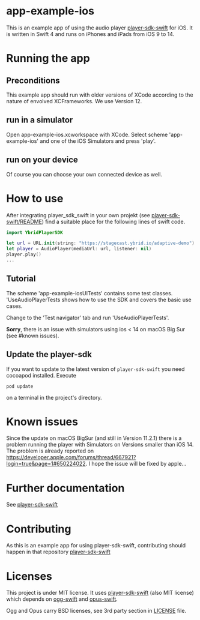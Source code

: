# app-example-ios
This is an example app of using the audio player [player-sdk-swift](https://github.com/ybrid/player-sdk-swift) for iOS. It is written in Swift 4 and runs on iPhones and iPads from iOS 9 to 14. 

# Running the app

## Preconditions
This example app should run with older versions of XCode according to the nature of envolved XCFrameworks. We use Version 12. 

## run in a simulator
Open app-example-ios.xcworkspace with XCode. Select scheme 'app-example-ios' and one of the iOS Simulators and press 'play'. 

## run on your device
Of course you can choose your own connected device as well. 


# How to use
After integrating player_sdk_swift in your own projekt (see [player-sdk-swift/README](https://github.com/ybrid/player-sdk-swift/blob/master/README.md#integration)) find a suitable place for the following lines of swift code.

```swift
import YbridPlayerSDK 

let url = URL.init(string: "https://stagecast.ybrid.io/adaptive-demo")!
let player = AudioPlayer(mediaUrl: url, listener: nil)
player.play()
...
```

## Tutorial 
The scheme 'app-example-iosUITests' contains some test classes. 'UseAudioPlayerTests shows how to use the SDK and covers the basic use cases.

Change to the 'Test navigator' tab and run 'UseAudioPlayerTests'. 

**Sorry**, there is an issue with simulators using ios < 14 on macOS Big Sur (see #known issues).


## Update the player-sdk
If you want to update to the latest version of ```player-sdk-swift``` you need cocoapod installed. Execute
```shell
pod update
```
on a terminal in the project's directory.


# Known issues
Since the update on macOS BigSur (and still in Version 11.2.1) there is a problem running the player with Simulators on Versions smaller than iOS 14. The problem is already reported on https://developer.apple.com/forums/thread/667921?login=true&page=1#650224022. I hope the issue will be fixed by apple...

# Further documentation
See [player-sdk-swift](https://github.com/ybrid/player-sdk-swift)

# Contributing
As this is an example app for using player-sdk-swift, contributing should happen in that repository [player-sdk-swift](https://github.com/ybrid/player-sdk-swift)

# Licenses
This project is under MIT license. It uses [player-sdk-swift](https://github.com/ybrid/player-sdk-swift) (also MIT license) which depends on [ogg-swift](https://github.com/ybrid/ogg-swift) and  [opus-swift](https://github.com/ybrid/opus-swift). 

Ogg and Opus carry BSD licenses, see 3rd party section in [LICENSE](https://github.com/ybrid/app-example-ios/blob/master/LICENSE) file.